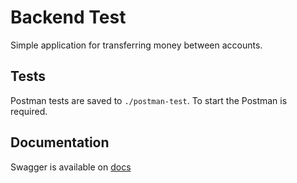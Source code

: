 Backend Test
===

Simple application for transferring money between accounts.

Tests
---

Postman tests are saved to `./postman-test`. To start the Postman is required.

Documentation
---

Swagger is available on [docs](http://localhost:8080/backend-test/swagger-ui.html)
